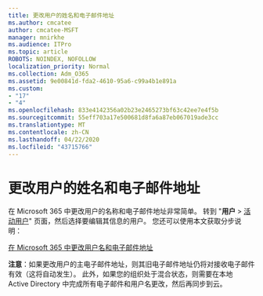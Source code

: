 ```yaml
---
title: 更改用户的姓名和电子邮件地址
ms.author: cmcatee
author: cmcatee-MSFT
manager: mnirkhe
ms.audience: ITPro
ms.topic: article
ROBOTS: NOINDEX, NOFOLLOW
localization_priority: Normal
ms.collection: Adm_O365
ms.assetid: 9e00841d-fda2-4610-95a6-c99a4b1e891a
ms.custom:
- "17"
- "4"
ms.openlocfilehash: 833e4142356a02b23e2465273bf63c42ee7e4f5b
ms.sourcegitcommit: 55eff703a17e500681d8fa6a87eb067019ade3cc
ms.translationtype: MT
ms.contentlocale: zh-CN
ms.lasthandoff: 04/22/2020
ms.locfileid: "43715766"
---
```

# <a name="change-a-users-name-and-email-address"></a>更改用户的姓名和电子邮件地址

在 Microsoft 365 中更改用户的名称和电子邮件地址非常简单。 转到 "**用户** \> [活动用户](https://go.microsoft.com/fwlink/p/?linkid=834822)" 页面，然后选择要编辑其信息的用户。 您还可以使用本文获取分步说明：
  
[在 Microsoft 365 中更改用户名和电子邮件地址](https://docs.microsoft.com/office365/admin/add-users/change-a-user-name-and-email-address)
  
 **注意**：如果更改用户的主电子邮件地址，则其旧电子邮件地址仍将对接收电子邮件有效（这将自动发生）。 此外，如果您的组织处于混合状态，则需要在本地 Active Directory 中完成所有电子邮件和用户名更改，然后再同步到云。